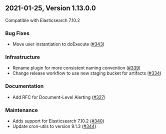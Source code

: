 ## 2021-01-25, Version 1.13.0.0

Compatible with Elasticsearch 7.10.2

### Bug Fixes
* Move user instantiation to doExecute ([#343](https://github.com/opendistro-for-elasticsearch/alerting/pull/343))

### Infrastructure
* Rename plugin for more consistent naming convention ([#339](https://github.com/opendistro-for-elasticsearch/alerting/pull/339))
* Change release workflow to use new staging bucket for artifacts ([#334](https://github.com/opendistro-for-elasticsearch/alerting/pull/339))

### Documentation
* Add RFC for Document-Level Alerting ([#327](https://github.com/opendistro-for-elasticsearch/alerting/pull/327))

### Maintenance
* Adds support for Elasticsearch 7.10.2 ([#340](https://github.com/opendistro-for-elasticsearch/alerting/pull/340))
* Update cron-utils to version 9.1.3 ([#344](https://github.com/opendistro-for-elasticsearch/alerting/pull/344))
